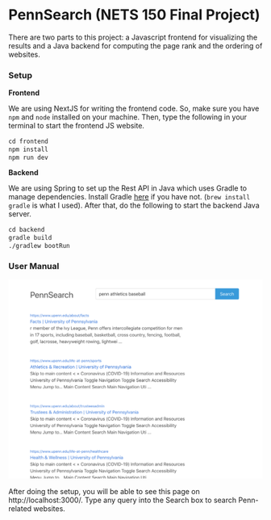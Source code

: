 # PennSearch (NETS 150 Final Project)

There are two parts to this project: a Javascript frontend for visualizing the results and a Java backend for computing the page rank and the ordering of websites.

### Setup
**Frontend**

We are using NextJS for writing the frontend code. So, make sure you have `npm` and `node` installed on your machine. Then, type the following in your terminal to start the frontend JS website.

```
cd frontend
npm install
npm run dev
```

**Backend**

We are using Spring to set up the Rest API in Java which uses Gradle to manage dependencies. Install Gradle [here](https://gradle.org/install/) if you have not. (`brew install gradle` is what I used). After that, do the following to start the backend Java server.

```
cd backend
gradle build
./gradlew bootRun
```

### User Manual

![PennSearch frontend](https://github.com/mgarciaferreiro/PennSearch/blob/master/PennSearchScreenshot.png)

After doing the setup, you will be able to see this page on http://localhost:3000/. Type any query into the Search box to search Penn-related websites.

